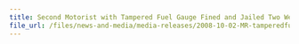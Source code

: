 ```yaml
---
title: Second Motorist with Tampered Fuel Gauge Fined and Jailed Two Weeks
file_url: /files/news-and-media/media-releases/2008-10-02-MR-tamperedfuelgauge.pdf
---
```

